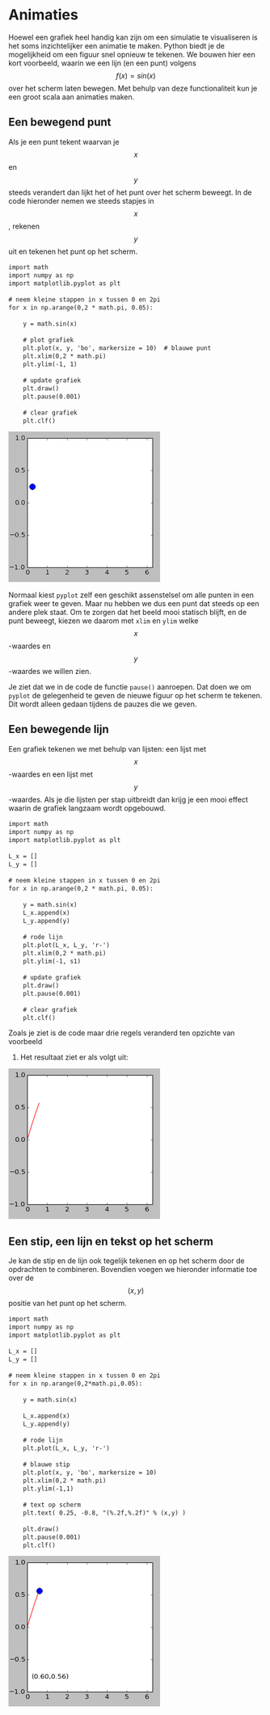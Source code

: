 # Animaties

Hoewel een grafiek heel handig kan zijn om een simulatie te visualiseren is het soms inzichtelijker een animatie te maken. Python biedt je de mogelijkheid om een figuur snel opnieuw te tekenen. We bouwen hier een kort voorbeeld, waarin we een lijn (en een punt) volgens $$f(x)=sin(x)$$ over het scherm laten bewegen. Met behulp van deze functionaliteit kun je een groot scala aan animaties maken.

## Een bewegend punt

Als je een punt tekent waarvan je $$x$$ en $$y$$ steeds verandert dan lijkt het of het punt over het scherm beweegt. In de code hieronder nemen we steeds stapjes in $$x$$, rekenen $$y$$ uit en tekenen het punt op het scherm.

    import math
    import numpy as np
    import matplotlib.pyplot as plt
    
    # neem kleine stappen in x tussen 0 en 2pi
    for x in np.arange(0,2 * math.pi, 0.05):

        y = math.sin(x)

        # plot grafiek
        plt.plot(x, y, 'bo', markersize = 10)  # blauwe punt
        plt.xlim(0,2 * math.pi)
        plt.ylim(-1, 1)
		
		# update grafiek
        plt.draw()
        plt.pause(0.001)
		
		# clear grafiek
        plt.clf()

![](AnimationExampleSin1.gif)

Normaal kiest `pyplot` zelf een geschikt assenstelsel om alle punten in een grafiek weer te geven. Maar nu hebben we dus een punt dat steeds op een andere plek staat. Om te zorgen dat het beeld mooi statisch blijft, en de punt beweegt, kiezen we daarom met `xlim` en `ylim` welke $$x$$-waardes en $$y$$-waardes we willen zien.

Je ziet dat we in de code de functie `pause()` aanroepen. Dat doen we om `pyplot` de gelegenheid te geven de nieuwe figuur op het scherm te tekenen. Dit wordt alleen gedaan tijdens de pauzes die we geven.

## Een bewegende lijn

Een grafiek tekenen we met behulp van lijsten: een lijst met $$x$$-waardes en een lijst met $$y$$-waardes. Als je die lijsten per stap uitbreidt dan krijg je een mooi effect waarin de grafiek langzaam wordt opgebouwd.

    import math
    import numpy as np
    import matplotlib.pyplot as plt
    
    L_x = []
    L_y = []

    # neem kleine stappen in x tussen 0 en 2pi
    for x in np.arange(0,2 * math.pi, 0.05):

        y = math.sin(x)
        L_x.append(x)
        L_y.append(y)

		# rode lijn
        plt.plot(L_x, L_y, 'r-')
        plt.xlim(0,2 * math.pi)
        plt.ylim(-1, s1)
		
		# update grafiek
        plt.draw()
        plt.pause(0.001)
		
		# clear grafiek
        plt.clf()


Zoals je ziet is de code maar drie regels veranderd ten opzichte van voorbeeld
1. Het resultaat ziet er als volgt uit:

![](AnimationExampleSin2.gif)

## Een stip, een lijn en tekst op het scherm

Je kan de stip en de lijn ook tegelijk tekenen en op het scherm door de opdrachten te combineren. Bovendien voegen we hieronder informatie toe over de $$(x,y)$$ positie van het punt op het scherm.

    import math
    import numpy as np
    import matplotlib.pyplot as plt
    
    L_x = []
    L_y = []

    # neem kleine stappen in x tussen 0 en 2pi
    for x in np.arange(0,2*math.pi,0.05):

        y = math.sin(x)

        L_x.append(x)
        L_y.append(y)

		# rode lijn
        plt.plot(L_x, L_y, 'r-')

		# blauwe stip
        plt.plot(x, y, 'bo', markersize = 10)
        plt.xlim(0,2 * math.pi)
        plt.ylim(-1,1)

        # text op scherm      
        plt.text( 0.25, -0.8, "(%.2f,%.2f)" % (x,y) )

        plt.draw()
        plt.pause(0.001)
        plt.clf()

![](AnimationExampleSin3.gif)

